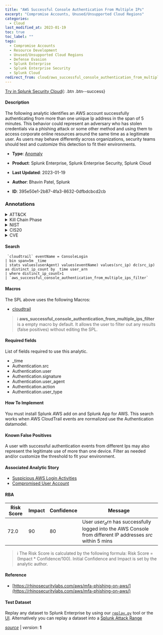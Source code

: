 ```yaml
---
title: "AWS Successful Console Authentication From Multiple IPs"
excerpt: "Compromise Accounts, Unused/Unsupported Cloud Regions"
categories:
  - Cloud
last_modified_at: 2023-01-19
toc: true
toc_label: ""
tags:
  - Compromise Accounts
  - Resource Development
  - Unused/Unsupported Cloud Regions
  - Defense Evasion
  - Splunk Enterprise
  - Splunk Enterprise Security
  - Splunk Cloud
redirect_from: cloud/aws_successful_console_authentication_from_multiple_ips/
---
```




[Try in Splunk Security Cloud](https://www.splunk.com/en_us/cyber-security.html){: .btn .btn--success}

#### Description

The following analytic identifies an AWS account successfully authenticating from more than one unique Ip address in the span of 5 minutes. This behavior could represent an adversary who has stolen credentials via a phishing attack or some other method and using them to access corporate online resources around the same time as a legitimate user. As users may behave differently across organizations, security teams should test and customize this detection to fit their environments.

- **Type**: [Anomaly](https://github.com/splunk/security_content/wiki/Detection-Analytic-Types)
- **Product**: Splunk Enterprise, Splunk Enterprise Security, Splunk Cloud

- **Last Updated**: 2023-01-19
- **Author**: Bhavin Patel, Splunk
- **ID**: 395e50e1-2b87-4fa3-8632-0dfbdcbcd2cb

### Annotations
<details>
  <summary>ATT&CK</summary>

<div markdown="1">

#### [ATT&CK](https://attack.mitre.org/)

| ID          | Technique   | Tactic         |
| ----------- | ----------- |--------------- |
| [T1586](https://attack.mitre.org/techniques/T1586/) | Compromise Accounts | Resource Development |

| [T1535](https://attack.mitre.org/techniques/T1535/) | Unused/Unsupported Cloud Regions | Defense Evasion |

</div>
</details>


<details>
  <summary>Kill Chain Phase</summary>

<div markdown="1">

* Weaponization
* Exploitation


</div>
</details>


<details>
  <summary>NIST</summary>

<div markdown="1">

* DE.AE



</div>
</details>

<details>
  <summary>CIS20</summary>

<div markdown="1">

* CIS 10



</div>
</details>

<details>
  <summary>CVE</summary>

<div markdown="1">


</div>
</details>


#### Search

```
 `cloudtrail` eventName = ConsoleLogin 
| bin span=5m _time 
| stats values(userAgent) values(eventName) values(src_ip) dc(src_ip) as distinct_ip_count by _time user_arn 
| where distinct_ip_count>1 
| `aws_successful_console_authentication_from_multiple_ips_filter`
```

#### Macros
The SPL above uses the following Macros:
* [cloudtrail](https://github.com/splunk/security_content/blob/develop/macros/cloudtrail.yml)

> :information_source:
> **aws_successful_console_authentication_from_multiple_ips_filter** is a empty macro by default. It allows the user to filter out any results (false positives) without editing the SPL.



#### Required fields
List of fields required to use this analytic.
* _time
* Authentication.src
* Authentication.user
* Authentication.signature
* Authentication.user_agent
* Authentication.action
* Authentication.user_type



#### How To Implement
You must install Splunk AWS add on and Splunk App for AWS. This search works when AWS CloudTrail events are normalized use the Authentication datamodel.
#### Known False Positives
A user with successful authentication events from different Ips may also represent the legitimate use of more than one device. Filter as needed and/or customize the threshold to fit your environment.

#### Associated Analytic Story
* [Suspicious AWS Login Activities](/stories/suspicious_aws_login_activities)
* [Compromised User Account](/stories/compromised_user_account)




#### RBA

| Risk Score  | Impact      | Confidence   | Message      |
| ----------- | ----------- |--------------|--------------|
| 72.0 | 90 | 80 | User $user_arn$ has successfully logged into the AWS Console from different IP addresses $src$ within 5 mins |


> :information_source:
> The Risk Score is calculated by the following formula: Risk Score = (Impact * Confidence/100). Initial Confidence and Impact is set by the analytic author.


#### Reference

* [https://rhinosecuritylabs.com/aws/mfa-phishing-on-aws/](https://rhinosecuritylabs.com/aws/mfa-phishing-on-aws/)



#### Test Dataset
Replay any dataset to Splunk Enterprise by using our [`replay.py`](https://github.com/splunk/attack_data#using-replaypy) tool or the [UI](https://github.com/splunk/attack_data#using-ui).
Alternatively you can replay a dataset into a [Splunk Attack Range](https://github.com/splunk/attack_range#replay-dumps-into-attack-range-splunk-server)




[*source*](https://github.com/splunk/security_content/tree/develop/detections/cloud/aws_successful_console_authentication_from_multiple_ips.yml) \| *version*: **1**